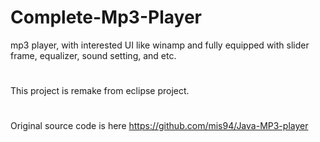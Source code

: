 # Complete-Mp3-Player
mp3 player, with interested UI like winamp and fully equipped with slider frame, equalizer, sound setting, and etc.
#
This project is remake from eclipse project.
#
Original source code is here https://github.com/mis94/Java-MP3-player
